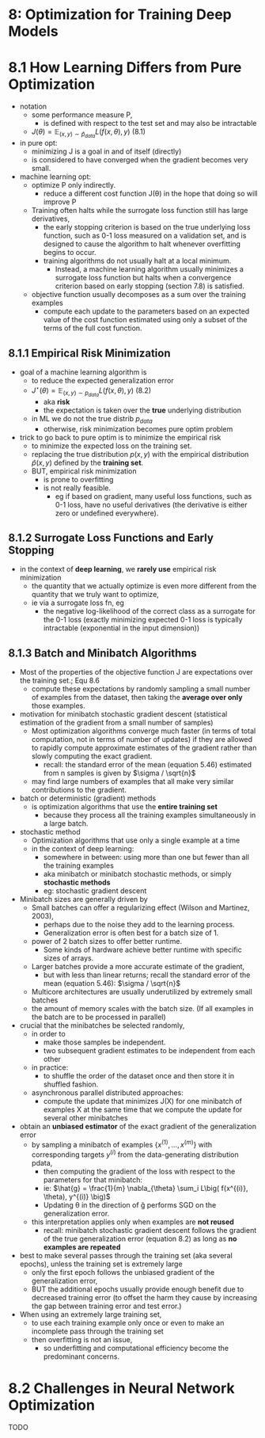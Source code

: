 # 8: Optimization for Training Deep Models

# 8.1 How Learning Differs from Pure Optimization
* notation
  * some performance measure P,
    * is defined with respect to the test set and may also be intractable
  * $J(\theta) = \mathbb{E}_{(x,y) \sim \hat{p}_{data}} L(f(x, \theta), y)$ (8.1)
* in pure opt:
  * minimizing J is a goal in and of itself (directly)
  * is considered to have converged when the gradient becomes very small.
* machine learning opt:
  * optimize P only indirectly.
    * reduce a different cost function J(θ) in the hope that doing so will improve P
  * Training often halts while the surrogate loss function still has large derivatives,
    * the early stopping criterion is based
      on the true underlying loss function, such as 0-1 loss measured on a validation set,
      and is designed to cause the algorithm to halt whenever overfitting begins to occur.
    * training algorithms do not usually halt at a local minimum.
      * Instead, a machine learning algorithm usually minimizes
        a surrogate loss function but halts when a convergence criterion based on early
        stopping (section 7.8) is satisfied.
  * objective function usually decomposes as a sum over the training examples
    * compute each update to the parameters based on an expected value of the cost
      function estimated using only a subset of the terms of the full cost function.

## 8.1.1 Empirical Risk Minimization
* goal of a machine learning algorithm is
  * to reduce the expected generalization error
  * $J^{\star}(\theta) = \mathbb{E}_{(x,y) \sim p_{data}} L(f(x, \theta), y)$ (8.2)
    * aka **risk**
    * the expectation is taken over the **true** underlying distribution
  * in ML we do not the true distrib $p_{data}$
    * otherwise, risk minimization becomes pure optim problem
* trick to go back to pure optim is to minimize the empirical risk
  * to minimize the expected loss on the training set.
  * replacing the true distribution $p(x, y)$ with
    the empirical distribution $\hat{p}(x, y)$ defined by the **training set**.
  * BUT, empirical risk minimization
    * is prone to overfitting
    * is not really feasible.
      * eg if based on gradient,
        many useful loss functions, such as 0-1 loss,
        have no useful derivatives (the derivative is either zero or undefined everywhere).

## 8.1.2 Surrogate Loss Functions and Early Stopping
* in the context of **deep learning**, we **rarely use** empirical risk minimization
  * the quantity that we actually optimize is even more different
    from the quantity that we truly want to optimize,
  * ie via a surrogate loss fn, eg
    * the negative log-likelihood of the correct class
      as a surrogate for the 0-1 loss
      (exactly minimizing expected 0-1 loss is typically intractable
      (exponential in the input dimension))

## 8.1.3 Batch and Minibatch Algorithms
* Most of the properties of the objective function J are expectations over
  the training set.; Equ 8.6
  * compute these expectations by randomly sampling a small number of examples
    from the dataset, then taking the **average over only** those examples.
* motivation for minibatch stochastic gradient descent
  (statistical estimation of the gradient from a small number of samples)
  * Most optimization algorithms
    converge much faster (in terms of total computation, not in terms of number of
    updates) if they are allowed to rapidly compute approximate estimates of the
    gradient rather than slowly computing the exact gradient.
    * recall:
      the standard error of the mean (equation 5.46) estimated from n samples is
      given by $\sigma / \sqrt{n}$
  * may find large numbers of examples that all make very similar contributions
    to the gradient.
* batch or deterministic (gradient) methods
  * is optimization algorithms that use the **entire training set**
    * because they process all the training examples simultaneously in a large batch.
* stochastic method
  * Optimization algorithms that use only a single example at a time
  * in the context of deep learning:
    * somewhere in between:
      using more than one but fewer than all the training examples
    * aka minibatch or minibatch stochastic methods, or simply **stochastic methods**
    * eg: stochastic gradient descent
* Minibatch sizes are generally driven by
  * Small batches can offer a regularizing effect (Wilson and Martinez, 2003),
    * perhaps due to the noise they add to the learning process.
    * Generalization error is often best for a batch size of 1.
  * power of 2 batch sizes to offer better runtime.
    * Some kinds of hardware achieve better runtime with specific sizes of arrays.
  * Larger batches provide a more accurate estimate of the gradient,
    * but with less than linear returns;
      recall the standard error of the mean (equation 5.46): $\sigma / \sqrt{n}$
  * Multicore architectures are usually underutilized by extremely small batches
  * the amount of memory scales with the batch size.
    (If all examples in the batch are to be processed in parallel)
* crucial that the minibatches be selected randomly,
  * in order to
    * make those samples be independent.
    * two subsequent gradient estimates to be independent from each other
  * in practice:
    * to shuffle the order of the dataset once and then store it in shuffled fashion.
  * asynchronous parallel distributed approaches:
    * compute the update that minimizes J(X) for one minibatch of examples X
      at the same time that we compute the update for several other minibatches
* obtain an **unbiased estimator** of the exact gradient of the generalization error
  * by sampling a minibatch of examples $\{x^{(1)}, \ldots, x^{(m)}\}$
    with corresponding targets $y^{(i)}$ from the data-generating distribution pdata,
    * then computing the gradient of the loss with respect to the parameters for that minibatch:
    * ie: $\hat{g} = \frac{1}{m} \nabla_{\theta} \sum_i L\big( f(x^{(i)}, \theta), y^{(i)} \big)$
    * Updating θ in the direction of ĝ performs SGD on the generalization error.
  * this interpretation applies only when examples are **not reused**
    * recall: minibatch stochastic gradient descent follows the gradient of
      the true generalization error (equation 8.2) as long as **no examples are repeated**
* best to make several passes through the training set (aka several epochs),
  unless the training set is extremely large
  * only the first epoch follows the unbiased gradient of the generalization error,
  * BUT the additional epochs usually provide enough benefit due to decreased training error
    (to offset the harm they cause
    by increasing the gap between training error and test error.)
* When using an extremely large training set,
  * to use each training example only once or
    even to make an incomplete pass through the training set
  * then overfitting is not an issue,
    * so underfitting and computational efficiency become the predominant concerns.

# 8.2 Challenges in Neural Network Optimization
TODO
